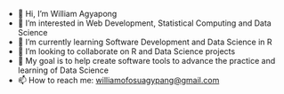 - 👋 Hi, I’m William Agyapong
- 👀 I’m interested in Web Development, Statistical Computing and Data Science
- 🌱 I’m currently learning Software Development and Data Science in R
- 💞️ I’m looking to collaborate on R  and Data Science projects
- :dart: My goal is to help create software tools to advance the practice and learning of Data Science
- 📫 How to reach me: williamofosuagypang@gmail.com

<!---
williamagyapong/williamagyapong is a ✨ special ✨ repository because its `README.md` (this file) appears on your GitHub profile.
You can click the Preview link to take a look at your changes.
--->
